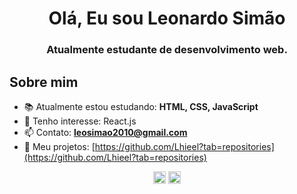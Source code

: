<h1 align="center">Olá, Eu sou Leonardo Simão</h1>

<h3 align="center">Atualmente estudante de desenvolvimento web.</h3>


<h2>Sobre mim</h2>

- 📚 Atualmente estou estudando: **HTML, CSS, JavaScript**
- 📌 Tenho interesse: React.js</li>
- 📫 Contato: **leosimao2010@gmail.com**
- 📝 Meu projetos: [https://github.com/Lhieel?tab=repositories](https://github.com/Lhieel?tab=repositories)

<p align="center">
<a href="https://www.linkedin.com/in/leonardo-simão-rovida-1a855a169/" target="blank"><img align="center" src="https://cdn.jsdelivr.net/npm/simple-icons@3.0.1/icons/linkedin.svg" alt="leonardo" height="20" width="20" /></a>
<a href="https://www.instagram.com/lhieel_/" target="blank"><img align="center" src="https://cdn.jsdelivr.net/npm/simple-icons@3.0.1/icons/instagram.svg" alt="leonardo" height="20" width="20" /></a>
</p>
 
